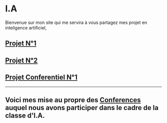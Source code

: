 # I.A
Bienvenue sur mon site qui me servira à vous partagez mes projet en inteligence artificiel, 

## [Projet N°1](https://github.com/96Lumna96/I.A./tree/I.A)
## [Projet N°2](https://github.com/96Lumna96/I.A./tree/Projet-N%C2%B02)
## [Projet Conferentiel N°1](https://github.com/96Lumna96/I.A./tree/Projet-Conferenciel-N%C2%B01)
------------------------------------------------------------------------
## Voici mes mise au propre des [Conferences](https://github.com/96Lumna96/I.A./tree/Conference) auquel nous avons participer dans le cadre de la classe d'I.A.

